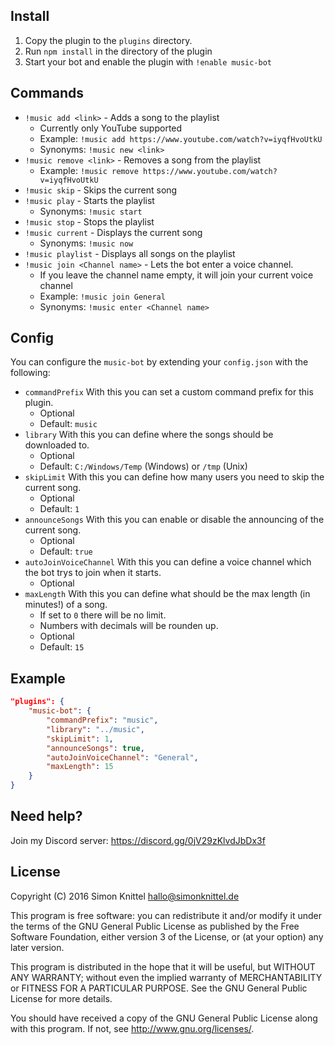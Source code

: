 Install
---
1. Copy the plugin to the `plugins` directory.
2. Run `npm install` in the directory of the plugin
3. Start your bot and enable the plugin with `!enable music-bot`

Commands
---
* `!music add <link>` - Adds a song to the playlist
    + Currently only YouTube supported
    + Example: `!music add https://www.youtube.com/watch?v=iyqfHvoUtkU`
    + Synonyms: `!music new <link>`
* `!music remove <link>` - Removes a song from the playlist
    + Example: `!music remove https://www.youtube.com/watch?v=iyqfHvoUtkU`
* `!music skip` - Skips the current song
* `!music play` - Starts the playlist
    + Synonyms: `!music start`
* `!music stop` - Stops the playlist
* `!music current` - Displays the current song
    + Synonyms: `!music now`
* `!music playlist` - Displays all songs on the playlist
* `!music join <Channel name>` - Lets the bot enter a voice channel.
    + If you leave the channel name empty, it will join your current voice channel
    + Example: `!music join General`
    + Synonyms: `!music enter <Channel name>`

Config
---
You can configure the `music-bot` by extending your `config.json` with the following:

* `commandPrefix` With this you can set a custom command prefix for this plugin.
    + Optional
    + Default: `music`  
* `library` With this you can define where the songs should be downloaded to.
    + Optional
    + Default: `C:/Windows/Temp` (Windows) or `/tmp` (Unix)  
* `skipLimit` With this you can define how many users you need to skip the current song.
    + Optional
    + Default: `1`
* `announceSongs` With this you can enable or disable the announcing of the current song.
    + Optional
    + Default: `true`
* `autoJoinVoiceChannel` With this you can define a voice channel which the bot trys to join when it starts.
    + Optional
* `maxLength` With this you can define what should be the max length (in minutes!) of a song.
    + If set to `0` there will be no limit.
    + Numbers with decimals will be rounden up.
    + Optional
    + Default: `15`

Example
---
```json
"plugins": {
    "music-bot": {
        "commandPrefix": "music",
        "library": "../music",
        "skipLimit": 1,
        "announceSongs": true,
        "autoJoinVoiceChannel": "General",
        "maxLength": 15
    }
}
```

Need help?
---
Join my Discord server: https://discord.gg/0jV29zKlvdJbDx3f

License
---
Copyright (C) 2016  Simon Knittel <hallo@simonknittel.de>

This program is free software: you can redistribute it and/or modify
it under the terms of the GNU General Public License as published by
the Free Software Foundation, either version 3 of the License, or
(at your option) any later version.

This program is distributed in the hope that it will be useful,
but WITHOUT ANY WARRANTY; without even the implied warranty of
MERCHANTABILITY or FITNESS FOR A PARTICULAR PURPOSE.  See the
GNU General Public License for more details.

You should have received a copy of the GNU General Public License
along with this program.  If not, see <http://www.gnu.org/licenses/>.
